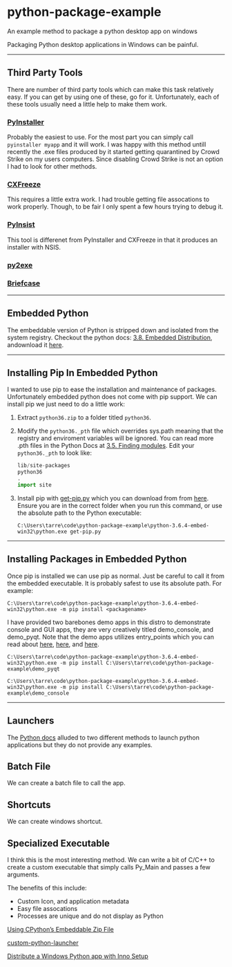 # python-package-example

An example method to package a python desktop app on windows
 
Packaging Python desktop applications in Windows can be painful. 

---

## Third Party Tools

There are number of third party tools which can make this task relatively easy. If you can get by using one of these, go for it. Unfortunately, each of these tools usually need a little help to make them work.

### [PyInstaller](http://www.pyinstaller.org/)

Probably the easiest to use. For the most part you can simply call ```pyinstaller myapp``` and it will work. I was happy with this method untill recently the .exe files produced by it started getting quarantined by Crowd Strike on my users computers. Since disabling Crowd Strike is not an option I had to look for other methods.

### [CXFreeze](https://anthony-tuininga.github.io/cx_Freeze/)

This requires a little extra work. I had trouble getting file assocations to work properly. Though, to be fair I only spent a few hours trying to debug it.

### [PyInsist](https://pynsist.readthedocs.io/en/latest/)

This tool is differenet from PyInstaller and CXFreeze in that it produces an installer with NSIS. 

### [py2exe](http://www.py2exe.org/)

### [Briefcase](https://pybee.org/project/projects/tools/briefcase/)

---

## Embedded Python

The embeddable version of Python is stripped down and isolated from the system registry. Checkout the python docs: [3.8. Embedded Distribution](https://docs.python.org/3/using/windows.html#embedded-distribution), andownload it [here](https://www.python.org/downloads/windows/).

___

## Installing Pip In Embedded Python

I wanted to use pip to ease the installation and maintenance of packages. Unfortunately embedded python does not come with pip support. We can install pip we just need to do a little work:

1. Extract ```python36.zip``` to a folder titled ```python36```. 

2. Modify the ```python36._pth``` file which overrides sys.path meaning that the registry and enviroment variables will be ignored. You can read more .pth files in the Python Docs at [3.5. Finding modules](https://docs.python.org/3.6/using/windows.html#finding-modules). Edit your ```python36._pth``` to look like:

    ```python
    lib/site-packages
    python36
    .
    import site
    ```
3. Install pip with [get-pip.py](https://github.com/pypa/get-pip) which you can download from from [here](https://bootstrap.pypa.io/). Ensure you are in the correct folder when you run this command, or use the absolute path to the Python executable:

    ```Batchfile
    C:\Users\tarre\code\python-package-example\python-3.6.4-embed-win32\python.exe get-pip.py
    ```
___

## Installing Packages in Embedded Python

Once pip is installed we can use pip as normal. Just be careful to call it from the embedded executable. It is probably safest to use its absolute path. For example:

```Batchfile
C:\Users\tarre\code\python-package-example\python-3.6.4-embed-win32\python.exe -m pip install <packagename>
```

I have provided two barebones demo apps in this distro to demonstrate console and GUI apps, they are very creatively titled demo_console, and demo_pyqt. Note that the demo apps utilizes entry_points which you can read about [here](http://setuptools.readthedocs.io/en/latest/pkg_resources.html?#entry-points), [here](https://chriswarrick.com/blog/2014/09/15/python-apps-the-right-way-entry_points-and-scripts/), and [here](https://amir.rachum.com/blog/2017/07/28/python-entry-points/).

```Batchfile
C:\Users\tarre\code\python-package-example\python-3.6.4-embed-win32\python.exe -m pip install C:\Users\tarre\code\python-package-example\demo_pyqt

C:\Users\tarre\code\python-package-example\python-3.6.4-embed-win32\python.exe -m pip install C:\Users\tarre\code\python-package-example\demo_console
```

___

## Launchers

 The [Python docs](https://docs.python.org/3/using/windows.html#python-application) alluded to two different methods to launch python applications but they do not provide any examples.

## Batch File

We can create a batch file to call the app.

## Shortcuts

We can create windows shortcut.

## Specialized Executable

I think this is the most interesting method. We can write a bit of C/C++ to create a custom executable that simply calls Py_Main and passes a few arguments.

The benefits of this include:

* Custom Icon, and application metadata
* Easy file assocations
* Processes are unique and do not display as Python


[Using CPython’s Embeddable Zip File](https://blogs.msdn.microsoft.com/pythonengineering/2016/04/26/cpython-embeddable-zip-file/)

[custom-python-launcher](https://github.com/cprogrammer1994/custom-python-launcher)


[Distribute a Windows Python app with Inno Setup](http://www.entropyreduction.al/python/distutils/2017/09/21/bundle-python-app-w-inno-setup.html)